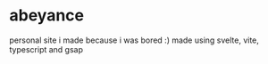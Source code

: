 # abeyance
personal site i made because i was bored :)
made using svelte, vite, typescript and gsap
